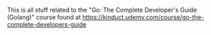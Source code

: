 This is all stuff related to the "Go: The Complete Developer's Guide (Golang)" course found at https://kinduct.udemy.com/course/go-the-complete-developers-guide
